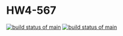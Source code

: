 # HW4-567
[![build status of main](https://travis-ci.com/Arceus1ooo/HW4-567.svg?branch=main)](https://app.travis-ci.com/github/Arceus1ooo/HW4-567)
[![build status of main](https://travis-ci.com/Arceus1ooo/HW4-567.svg?branch=main)](https://travis-ci.com/Arceus1ooo/HW4-567)
